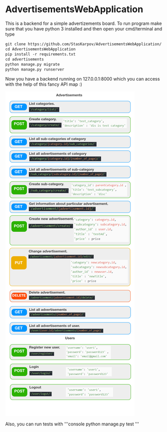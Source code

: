 # AdvertisementsWebApplication
This is a backend for a simple advertizements board.
To run program make sure that you have python 3 installed and then open your cmd/terminal and type
```console
git clone https://github.com/StasKarpov/AdvertisementsWebApplication/
cd AdvertisementsWebApplication
pip install -r requirements.txt
cd advertisements
python manage.py migrate
python manage.py runserver
```
Now you have a backend running on 127.0.0.1:8000
which you can access with the help of this fancy API map :)


![](https://github.com/StasKarpov/AdvertisementsWebApplication/blob/master/API_fancy_map.png)

Also, you can run tests with
'''console
python manage.py test
'''
